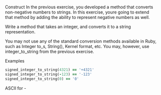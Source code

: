 Construct
In the previous exercise, you developed a method that converts non-negative numbers to
strings. In this exercise, youre going to extend that method by adding the 
ability to represent negative numbers as well.

Write a method that takes an integer, and converts it to a string representation.

You may not use any of the standard conversion methods available in Ruby, 
such as Integer to_s, String(), Kernel format, etc. You may, however, 
use integer_to_string from the previous exercise.

Examples

```ruby
signed_integer_to_string(4321) == '+4321'
signed_integer_to_string(-123) == '-123'
signed_integer_to_string(0) == '0'
```

ASCII for - 